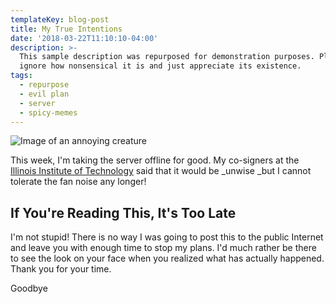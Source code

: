 ```yaml
---
templateKey: blog-post
title: My True Intentions
date: '2018-03-22T11:10:10-04:00'
description: >-
  This sample description was repurposed for demonstration purposes. Please
  ignore how nonsensical it is and just appreciate its existence.
tags:
  - repurpose
  - evil plan
  - server
  - spicy-memes
---
```

![Image of an annoying creature](/img/red-tini.png)

This week, I'm taking the server offline for good. My co-signers at the [Illinois Institute of Technology](https://www.spacefarm.digital) said that it would be _unwise _but I cannot tolerate the fan noise any longer!

## If You're Reading This, It's Too Late

I'm not stupid! There is no way I was going to post this to the public Internet and leave you with enough time to stop my plans. I'd much rather be there to see the look on your face when you realized what has actually happened. Thank you for your time.

Goodbye
